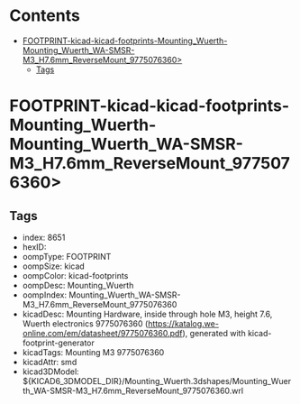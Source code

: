 



Contents
========

* [FOOTPRINT-kicad-kicad-footprints-Mounting_Wuerth-Mounting_Wuerth_WA-SMSR-M3_H7.6mm_ReverseMount_9775076360>](#footprint-kicad-kicad-footprints-mounting_wuerth-mounting_wuerth_wa-smsr-m3_h76mm_reversemount_9775076360)
	* [Tags](#tags)

# FOOTPRINT-kicad-kicad-footprints-Mounting_Wuerth-Mounting_Wuerth_WA-SMSR-M3_H7.6mm_ReverseMount_9775076360>

## Tags

- index: 8651
- hexID: 
- oompType: FOOTPRINT
- oompSize: kicad
- oompColor: kicad-footprints
- oompDesc: Mounting_Wuerth
- oompIndex: Mounting_Wuerth_WA-SMSR-M3_H7.6mm_ReverseMount_9775076360
- kicadDesc: Mounting Hardware, inside through hole M3, height 7.6, Wuerth electronics 9775076360 (https://katalog.we-online.com/em/datasheet/9775076360.pdf), generated with kicad-footprint-generator
- kicadTags: Mounting M3 9775076360
- kicadAttr: smd
- kicad3DModel: ${KICAD6_3DMODEL_DIR}/Mounting_Wuerth.3dshapes/Mounting_Wuerth_WA-SMSR-M3_H7.6mm_ReverseMount_9775076360.wrl
